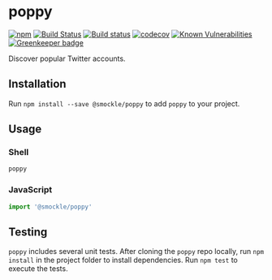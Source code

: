 # poppy
[![npm](https://img.shields.io/npm/v/@smockle/poppy.svg)](https://www.npmjs.com/package/@smockle/poppy)
[![Build Status](https://travis-ci.org/smockle/poppy.svg?branch=master)](https://travis-ci.org/smockle/poppy)
[![Build status](https://ci.appveyor.com/api/projects/status/t3j9ve636jbh9o92?svg=true)](https://ci.appveyor.com/project/smockle/poppy)
[![codecov](https://codecov.io/gh/smockle/poppy/branch/master/graph/badge.svg)](https://codecov.io/gh/smockle/poppy)
[![Known Vulnerabilities](https://snyk.io/test/github/smockle/poppy/badge.svg)](https://snyk.io/test/github/smockle/poppy)
[![Greenkeeper badge](https://badges.greenkeeper.io/smockle/poppy.svg)](https://greenkeeper.io/)

Discover popular Twitter accounts.

## Installation
Run `npm install --save @smockle/poppy` to add `poppy` to your project.

## Usage
### Shell
```Bash
poppy
```
### JavaScript
```JavaScript
import '@smockle/poppy'
```

## Testing
`poppy` includes several unit tests. After cloning the `poppy` repo locally, run `npm install` in the project folder to install dependencies. Run `npm test` to execute the tests.
